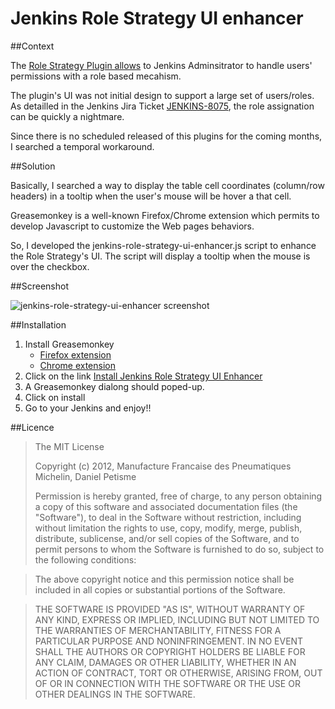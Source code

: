 # Jenkins Role Strategy UI enhancer

##Context

The [Role Strategy Plugin allows](https://wiki.jenkins-ci.org/display/JENKINS/Role+Strategy+Plugin) to Jenkins Adminsitrator to handle users' 
permissions with a role based mecahism.

The plugin's UI was not initial design to support a large set of users/roles. As 
detailled in the Jenkins Jira Ticket [JENKINS-8075](https://issues.jenkins-ci.org/browse/JENKINS-8075), the role assignation can be quickly a nightmare.

Since there is no scheduled released of this plugins for the coming months, I 
searched a temporal workaround.

##Solution

Basically, I searched a way to display the table cell coordinates (column/row headers)
in a tooltip when the user's mouse will be hover a that cell. 

Greasemonkey is a well-known Firefox/Chrome extension which permits to develop
Javascript to customize the Web pages behaviors.

So, I developed the jenkins-role-strategy-ui-enhancer.js script to enhance the
Role Strategy's UI. The script will display a tooltip when the mouse is over the checkbox.

##Screenshot

![jenkins-role-strategy-ui-enhancer screenshot](https://issues.jenkins-ci.org/secure/attachment/22359/jenkins-role-strategy-ui-enhancer_screenshot_00.png "jenkins-role-strategy-ui-enhancer screenshot")

##Installation

1. Install Greasemonkey 
    * [Firefox extension](https://addons.mozilla.org/fr/firefox/addon/greasemonkey/)
    * [Chrome extension](https://chrome.google.com/webstore/detail/dhdgffkkebhmkfjojejmpbldmpobfkfo)
2. Click on the link [Install Jenkins Role Strategy UI Enhancer](https://github.com/danielpetisme/jenkins-role-strategy-ui-enhancer/raw/master/jenkins-role-strategy-ui-enhancer/jenkins-role-strategy-ui-enhancer.user.js)
3. A Greasemonkey dialong should poped-up.
4. Click on install
5. Go to your Jenkins and enjoy!!

##Licence

>The MIT License
>
>Copyright (c) 2012, Manufacture Francaise des Pneumatiques Michelin, Daniel Petisme
>
>Permission is hereby granted, free of charge, to any person obtaining a copy
>of this software and associated documentation files (the "Software"), to deal
>in the Software without restriction, including without limitation the rights
>to use, copy, modify, merge, publish, distribute, sublicense, and/or sell
>copies of the Software, and to permit persons to whom the Software is
>furnished to do so, subject to the following conditions:

>The above copyright notice and this permission notice shall be included in
>all copies or substantial portions of the Software.

>THE SOFTWARE IS PROVIDED "AS IS", WITHOUT WARRANTY OF ANY KIND, EXPRESS OR
>IMPLIED, INCLUDING BUT NOT LIMITED TO THE WARRANTIES OF MERCHANTABILITY,
>FITNESS FOR A PARTICULAR PURPOSE AND NONINFRINGEMENT. IN NO EVENT SHALL THE
>AUTHORS OR COPYRIGHT HOLDERS BE LIABLE FOR ANY CLAIM, DAMAGES OR OTHER
>LIABILITY, WHETHER IN AN ACTION OF CONTRACT, TORT OR OTHERWISE, ARISING FROM,
>OUT OF OR IN CONNECTION WITH THE SOFTWARE OR THE USE OR OTHER DEALINGS IN
>THE SOFTWARE.     